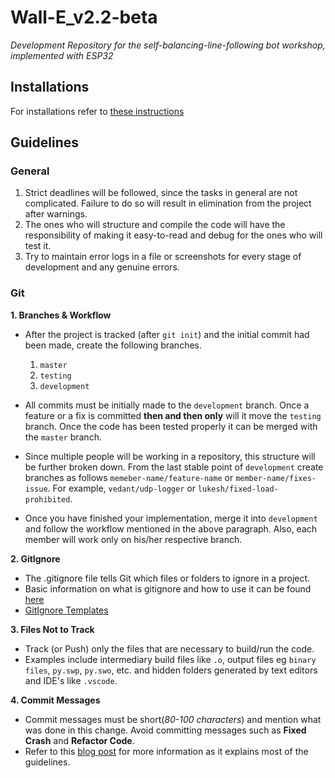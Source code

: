 # Wall-E_v2.2-beta

*Development Repository for the self-balancing-line-following bot workshop, implemented with ESP32*

## Installations
For installations refer to [these instructions](/Installations.md)

## Guidelines

### General

1) Strict deadlines will be followed, since the tasks in general are not complicated. Failure to do so will result in elimination from the project after warnings.
2) The ones who will structure and compile the code will have the responsibility of making it easy-to-read and debug for the ones who will test it.
3) Try to maintain error logs in a file or screenshots for every stage of development and any genuine errors.

### Git

**1. Branches & Workflow**

* After the project is tracked (after `git init`) and the initial commit had been made, create the following branches.        
    1. `master`     
    2. `testing`        
    3. `development`        

* All commits must be initially made to the `development` branch. Once a feature or a fix is committed **then and then only** will it move the `testing` branch. Once the code has been tested properly it can be merged with the `master` branch.

* Since multiple people will be working in a repository, this structure will be further broken down. From the last stable point of `development` create branches as follows `memeber-name/feature-name` or `member-name/fixes-issue`. For example, `vedant/udp-logger` or `lukesh/fixed-load-prohibited`. 

* Once you have finished your implementation, merge it into `development` and follow the workflow mentioned in the above paragraph. Also, each member will work only on his/her respective branch.

**2. GitIgnore**
* The .gitignore file tells Git which files or folders to ignore in a project.
* Basic information on what is gitignore and how to use it can be found [here](https://www.freecodecamp.org/news/gitignore-what-is-it-and-how-to-add-to-repo/)
* [GitIgnore Templates](https://github.com/github/gitignore)

**3. Files Not to Track**
* Track (or Push) only the files that are necessary to build/run the code.
* Examples include intermediary build files like `.o`\, output files eg `binary files`, `py.swp`, `py.swo`, etc. and hidden folders generated by text editors and IDE's like `.vscode`.

**4. Commit Messages**
* Commit messages must be short(*80-100 characters*) and mention what was done in this change. Avoid committing messages such as **Fixed Crash** and **Refactor Code**.
* Refer to this [blog post](https://chris.beams.io/posts/git-commit/) for more information as it explains most of the guidelines.


